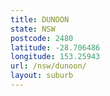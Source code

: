 ```yaml
---
title: DUNOON
state: NSW
postcode: 2480
latitude: -28.706486
longitude: 153.25943
url: /nsw/dunoon/
layout: suburb
---
```


